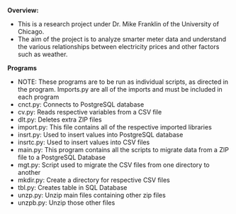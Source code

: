 **Overview:**
- This is a research project under Dr. Mike Franklin of the University of Chicago. 
- The aim of the project is to analyze smarter meter data and understand the various relationships between electricity prices and other factors such as weather.

**Programs**
- NOTE: These programs are to be run as individual scripts, as directed in the program. Imports.py are all of the imports and must be included in each program
- cnct.py: Connects to PostgreSQL database
- cv.py: Reads respective variables from a CSV file
- dlt.py: Deletes extra ZIP files
- import.py: This file contains all of the respective imported libraries
- insrt.py: Used to insert values into PostgreSQL database
- insrtc.py: Used to insert values into CSV files
- main.py: This program contains all the scripts to migrate data from a ZIP file to a PostgreSQL Database
- mgt.py: Script used to migrate the CSV files from one directory to another
- mkdir.py: Create a directory for respective CSV files
- tbl.py: Creates table in SQL Database
- unzp.py: Unzip main files containing other zip files
- unzpb.py: Unzip those other files

